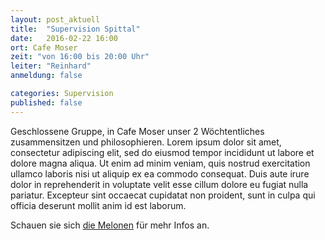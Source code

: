 ```yaml
---
layout: post_aktuell
title:  "Supervision Spittal"
date:   2016-02-22 16:00
ort: Cafe Moser
zeit: "von 16:00 bis 20:00 Uhr"
leiter: "Reinhard"
anmeldung: false

categories: Supervision
published: false
---
```

Geschlossene Gruppe, in Cafe Moser unser 2 Wöchtentliches zusammensitzen und philosophieren. Lorem ipsum dolor sit amet, consectetur adipiscing elit, sed do eiusmod tempor incididunt ut labore et dolore magna aliqua. Ut enim ad minim veniam, quis nostrud exercitation ullamco laboris nisi ut aliquip ex ea commodo consequat. Duis aute irure dolor in reprehenderit in voluptate velit esse cillum dolore eu fugiat nulla pariatur. Excepteur sint occaecat cupidatat non proident, sunt in culpa qui officia deserunt mollit anim id est laborum.

Schauen sie sich [die Melonen][testlink] für mehr Infos an.

[testlink]: https://www.google.at/webhp#q=melonen
